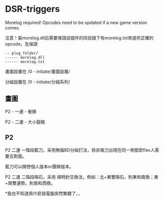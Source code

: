 # DSR-triggers

Morelog required! Opcodes need to be updated if a new game version comes.

注意！裝morelog.dll后需要保證該插件的同目錄下有morelog.txt來提供正確的opcode，及保證

```
-- plug_folder/
------ morelog.dll
------ morelog.txt
```

畫圖設置在 /0 - initiate/畫圖設置/

分組設置在 /0 - initiate/分組系列/

## 畫圖

P2 - 一運 - 衝鋒

P2 - 二運 - 大小龍眼

## P2

P2 二運 一階段藍刀，采用無腦BD分組打法，除非兩刀出現在同一側那麽flex人需要去對面。

藍刀可以開啓個人版本or團隊版本。

P2 二運 二階段隕石，采用 順時針交換法，例如：北+東雙隕石，則東和南換；東+南雙運勢，則南和西換。



*我也不知道爲什麽我電腦突然繁體了，，

